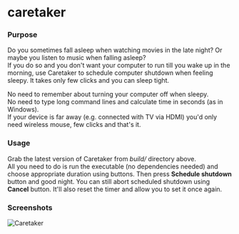 # caretaker

### Purpose
Do you sometimes fall asleep when watching movies in the late night? Or maybe you listen to music when falling asleep?  
If you do so and you don't want your computer to run till you wake up in the morning, use Caretaker to schedule computer shutdown when feeling sleepy. It takes only few clicks and you can sleep tight.

No need to remember about turning your computer off when sleepy.  
No need to type long command lines and calculate time in seconds (as in Windows).  
If your device is far away (e.g. connected with TV via HDMI) you'd only need wireless mouse, few clicks and that's it.

### Usage
Grab the latest version of Caretaker from *build/* directory above.  
All you need to do is run the executable (no dependencies needed) and choose appropriate duration using buttons. Then press **Schedule shutdown** button and good night. You can still abort scheduled shutdown using **Cancel** button. It'll also reset the timer and allow you to set it once again.

### Screenshots

![Caretaker](https://image.ibb.co/bYwqJH/caretaker.png)
